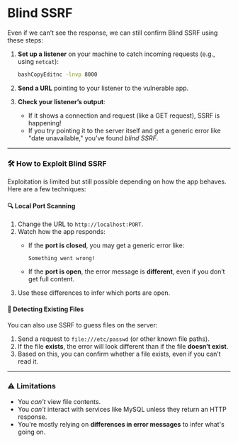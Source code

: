 # Blind SSRF

Even if we can’t see the response, we can still confirm Blind SSRF using these steps:

1.  **Set up a listener** on your machine to catch incoming requests (e.g., using `netcat`):

    ```bash
    bashCopyEditnc -lnvp 8000
    ```
2. **Send a URL** pointing to your listener to the vulnerable app.
3. **Check your listener’s output**:
   * If it shows a connection and request (like a GET request), SSRF is happening!
   * If you try pointing it to the server itself and get a generic error like "date unavailable," you’ve found _blind SSRF_.

***

### 🛠️ How to Exploit Blind SSRF

Exploitation is limited but still possible depending on how the app behaves. Here are a few techniques:

#### 🔍 Local Port Scanning

1. Change the URL to `http://localhost:PORT`.
2. Watch how the app responds:
   *   If the **port is closed**, you may get a generic error like:

       ```
       Something went wrong!
       ```
   * If the **port is open**, the error message is **different**, even if you don’t get full content.
3. Use these differences to infer which ports are open.

#### 📁 Detecting Existing Files

You can also use SSRF to guess files on the server:

1. Send a request to `file:///etc/passwd` (or other known file paths).
2. If the file **exists**, the error will look different than if the file **doesn’t exist**.
3. Based on this, you can confirm whether a file exists, even if you can’t read it.

***

### ⚠️ Limitations

* You _can’t_ view file contents.
* You _can’t_ interact with services like MySQL unless they return an HTTP response.
* You're mostly relying on **differences in error messages** to infer what's going on.
